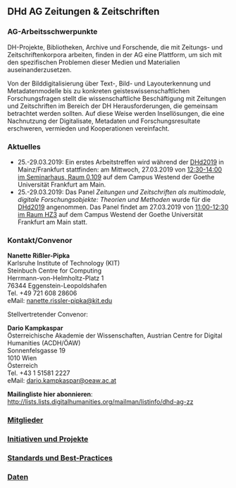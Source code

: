 ## DHd AG Zeitungen & Zeitschriften

### AG-Arbeitsschwerpunkte
DH-Projekte, Bibliotheken, Archive und Forschende, die mit Zeitungs- und Zeitschriftenkorpora arbeiten, finden in der AG eine Plattform, um sich mit den spezifischen Problemen dieser Medien und Materialien auseinanderzusetzen. 

Von der Bilddigitalisierung über Text-, Bild- und Layouterkennung und Metadatenmodelle bis zu konkreten geisteswissenschaftlichen Forschungsfragen stellt die wissenschaftliche Beschäftigung mit Zeitungen und Zeitschriften im Bereich der DH Herausforderungen, die gemeinsam betrachtet werden sollten. Auf diese Weise werden Insellösungen, die eine Nachnutzung der Digitalisate, Metadaten und Forschungsresultate erschweren, vermieden und Kooperationen vereinfacht.

### Aktuelles
* 25.-29.03.2019: Ein erstes Arbeitstreffen wird während der [DHd2019](https://dhd2019.org/) in Mainz/Frankfurt stattfinden: am Mittwoch, 27.03.2019 von [12:30-14:00 im Seminarhaus, Raum 0.109](https://dhd2019.org/programm/mi) auf dem Campus Westend der Goethe Universität Frankfurt am Main.
* 25.-29.03.2019: Das Panel *Zeitungen und Zeitschriften als multimodale, digitale Forschungsobjekte: Theorien und Methoden* wurde für die [DHd2019](https://dhd2019.org/) angenommen. Das Panel findet am 27.03.2019 von [11:00-12:30 im Raum HZ3](https://dhd2019.org/programm/mi) auf dem Campus Westend der Goethe Universität Frankfurt am Main statt.

### Kontakt/Convenor
**Nanette Rißler-Pipka**    
Karlsruhe Institute of Technology (KIT)    
Steinbuch Centre for Computing    
Herrmann-von-Helmholtz-Platz 1    
76344 Eggenstein-Leopoldshafen    
Tel. +49 721 608 28606    
eMail: nanette.rissler-pipka@kit.edu   

Stellvertretender Convenor:

**Dario Kampkaspar**  
Österreichische Akademie der Wissenschaften, Austrian Centre for Digital Humanities (ACDH/ÖAW)  
Sonnenfelsgasse 19   
1010 Wien   
Österreich  
Tel. +43 1 51581 2227  
eMail: dario.kampkaspar@oeaw.ac.at   

**Mailingliste hier abonnieren**: http://lists.lists.digitalhumanities.org/mailman/listinfo/dhd-ag-zz


### [Mitglieder](https://dhd-ag-zz.github.io/mitglieder)

### [Initiativen und Projekte](https://dhd-ag-zz.github.io/projekte)

### [Standards und Best-Practices](https://dhd-ag-zz.github.io/standards)

### [Daten](https://dhd-ag-zz.github.io/daten)
